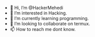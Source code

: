- 👋 Hi, I’m @HackerMehedi
- 👀 I’m interested in Hacking.
- 🌱 I’m currently learning programming.
- 💞️ I’m looking to collaborate on termux.
- 📫 How to reach me dont know.

<!---
HackerMehedi/HackerMehedi is a ✨ special ✨ repository because its `README.md` (this file) appears on your GitHub profile.
You can click the Preview link to take a look at your changes.
--->
